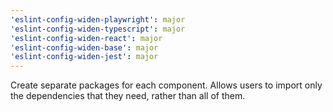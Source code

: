 ```yaml
---
'eslint-config-widen-playwright': major
'eslint-config-widen-typescript': major
'eslint-config-widen-react': major
'eslint-config-widen-base': major
'eslint-config-widen-jest': major
---
```


Create separate packages for each component.
Allows users to import only the dependencies that they need, rather than all of them. 
